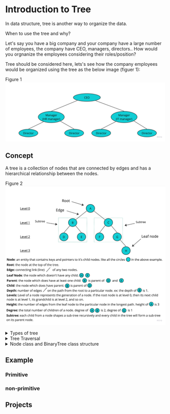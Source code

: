 # Introduction to Tree

In data structure, tree is another way to organize the data.

When to use the tree and why?

Let's say you have a big company and your company have a large number of employees, the company have CEO, managers, directors.. How would you orgnanize the employees considering their roles/position?

Tree should be considered here, lets's see how the company employees would be organized using the tree as the below image (figuer 1):

Figure 1
![data representation](./images/Company-employees-tree.jpg)



## Concept

A tree is a collection of nodes that are connected by edges and has a hierarchical relationship between the nodes.

Figure 2
![data representation](./images/Tree.jpg)

<details>

<summary>Types of tree</summary>
<br/>
1 - Binary tree

- A tree where the node has at most two child.

2 - Binary search tree (BST)

- A tree where the node at most has two child 
- A tree where the left subtree is less than the root
- A tree where the right subtree is bigger than the root

3 - AVL tree

- A self-balancing binary search tree
- Each node stores a value called a `balanced factor`, whose value is either -1, 0 or 1.
- `balanced factor` = (height of left subtree - height of right subtree) or (height of right subtree - height of left subtree)
- The tree in figure 2 is AVL tree.
- Example: The `balanced factor` for the node `A` = (height of left subtree {1} - height of right subtree {1}) = {0}.
  
4 - B-tree
- A special kind of self balancing tree, where the node can contain more than one key and can have more then two child.


</details>


<details>

<summary>Tree Traversal</summary>
<br/>
The process of visiting required node to perform special operation or visiting each node and print their values.

There are three ways to travers tree:

1- Pre-order traversal

- Visit the root node
- Visit all nodes from the left side
- Visit all node from the right side
- Example: in figuer 2, the pre-order path is: `A -> B -> D -> E -> C -> F -> G -> H`.

2- In-order traversal

- Visit all nodes from the left side
- Visit the root node
- Visit all node from the right side
- Example: in figuer 2, the in-order path is: `D -> B -> E -> A -> F -> C -> G -> H`.


3- Post-order traversal

- Visit all nodes from the left side
- Visit all node from the right side
- Visit the root node
- Example: in figuer 2, the post-order path is: `D -> E -> B -> F -> H -> G -> C -> A`.

</details>


<details>

<summary>Node class and BinaryTree class structure</summary>
<br/>
Before digging into the expample let's see what is the node class structure? and what is it's attributes?

Node class consists of 3 attributes: `key`, `Node left` and `Node right` and a `constructor` that takes a value as a parameter and assigne it to the `key` attribute.

```java
// Node creation
class Node {
  key;
  Node left;
  Node right;

Node(value) {
  key = value;
  left = null;
  right = null;
  }
}
```
</details>



## Example 


### Primitive 

### non-primitive


## Projects








